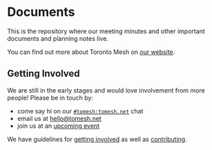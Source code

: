 # Documents

This is the repository where our meeting minutes and other important documents and planning notes live.

You can find out more about Toronto Mesh on [our website](https://tomesh.net).

## Getting Involved

We are still in the early stages and would love involvement from more people! Please be in touch by:
* come say hi on our  [`#tomesh:tomesh.net`](https://chat.tomesh.net/#/room/#tomesh:tomesh.net) chat
* email us at [hello@tomesh.net](mailto:hello@tomesh.net)
* join us at an [upcoming event](https://tomesh.net/events/)

We have guidelines for [getting involved](https://tomesh.net/get-involved/) as well as [contributing](https://github.com/tomeshnet/documents/blob/master/CONTRIBUTING.md).
